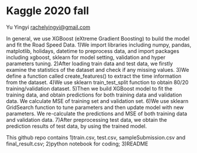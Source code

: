# Kaggle 2020 fall
Yu Yingyi
rachelyingyi@gmail.com

In general, we use XGBoost (eXtreme Gradient Boosting) to build the model and fit the Road Speed Data.
1)We import libraries including numpy, pandas, matplotlib, holidays, datetime to preprocess data, and import packages including xgboost, sklearn for model setting, validation and hyper parameters tuning.
2)After loading train data and test data, we firstly examine the statistics of the dataset and check if any missing values.
3)We define a function called create_features() to extract the time information from the dataset. 
4)We use sklearn train_test_split function to obtain 80/20 training/validation dataset.
5)Then we build XGBoost model to fit the training data, and obtain predictions for both training data and validation data. We calculate MSE of training set and validation set.
6)We use sklearn GridSearch function to tune parameters and then update model with new parameters. We re-calculate the predictions and MSE of both training data and validation data.
7)After preprocessing test data, we obtain the prediction results of test data, by using the trained model.

This github repo contains 1)train.csv, test.csv, sampleSubmission.csv and final_result.csv; 2)python notebook for coding; 3)README 

 
